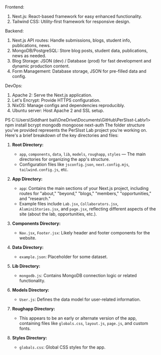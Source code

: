 Frontend:
1. Next.js: React-based framework for easy enhanced functionality.
2. Tailwind CSS: Utility-first framework for responsive design.

Backend:
1. Next.js API routes: Handle submissions, blogs, student info, publications, news.
2. MongoDB/PostgreSQL: Store blog posts, student data, publications, news as needed.
3. Blog Storage: JSON (dev) / Database (prod) for fast development and dynamic production content.
4. Form Management: Database storage, JSON for pre-filled data and config.

DevOps:
1. Apache 2: Serve the Next.js application.
2. Let's Encrypt: Provide HTTPS configuration.
3. NixOS: Manage configs and dependencies reproducibly.
4. Ubuntu server: Host Apache 2 and SSL setup.



PS C:\Users\Siddhant bali\OneDrive\Documents\GitHub\PerSIsst-Lab\v1> npm install bcrypt mongodb mongoose next-auth
The folder structure you've provided represents the PerSIsst Lab project you're working on. Here's a brief breakdown of the key directories and files:

1. **Root Directory:**
   - `app`, `components`, `data`, `lib`, `models`, `roughapp`, `styles` — The main directories for organizing the app's structure.
   - Configuration files like `jsconfig.json`, `next.config.mjs`, `tailwind.config.js`, etc.

2. **App Directory:**
   - `app`: Contains the main sections of your Next.js project, including routes for "about," "beyond," "blogs," "members," "opportunities," and "research."
   - Example files include `Lab.jsx`, `Collaborators.jsx`, `AluminiStories.jsx`, and `page.jsx`, reflecting different aspects of the site (about the lab, opportunities, etc.).

3. **Components Directory:**
   - `Nav.jsx`, `Footer.jsx`: Likely header and footer components for the website.

4. **Data Directory:**
   - `example.json`: Placeholder for some dataset.

5. **Lib Directory:**
   - `mongodb.js`: Contains MongoDB connection logic or related functionality.

6. **Models Directory:**
   - `User.js`: Defines the data model for user-related information.

7. **Roughapp Directory:**
   - This appears to be an early or alternate version of the app, containing files like `globals.css`, `layout.js`, `page.js`, and custom fonts.

8. **Styles Directory:**
   - `globals.css`: Global CSS styles for the app.

